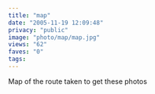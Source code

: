 ```yaml
---
title: "map"
date: "2005-11-19 12:09:48"
privacy: "public"
image: "photo/map/map.jpg"
views: "62"
faves: "0"
tags:
---
```

Map of the route taken to get these photos
